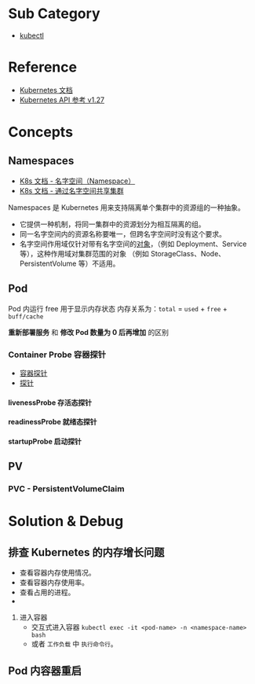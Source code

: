 # Sub Category
- [kubectl](./kubectl.md)


# Reference
- [Kubernetes 文档](https://kubernetes.io/zh-cn/docs/home/)
- [Kubernetes API 参考 v1.27](https://kubernetes.io/docs/reference/generated/kubernetes-api/v1.27/)

# Concepts

## Namespaces

- [K8s 文档 - 名字空间（Namespace）](https://kubernetes.io/zh-cn/docs/concepts/overview/working-with-objects/namespaces/)
- [K8s 文档 - 通过名字空间共享集群](https://kubernetes.io/zh-cn/docs/tasks/administer-cluster/namespaces/)

Namespaces 是 Kubernetes 用来支持隔离单个集群中的资源组的一种抽象。
- 它提供一种机制，将同一集群中的资源划分为相互隔离的组。
- 同一名字空间内的资源名称要唯一，但跨名字空间时没有这个要求。
- 名字空间作用域仅针对带有名字空间的[对象](https://kubernetes.io/zh-cn/docs/concepts/overview/working-with-objects/#kubernetes-objects)，（例如 Deployment、Service 等），这种作用域对集群范围的对象 （例如 StorageClass、Node、PersistentVolume 等）不适用。


## Pod

Pod 内运行 free 用于显示内存状态
内存关系为：`total` = `used` + `free` + `buff/cache`

**重新部署服务** 和 **修改 Pod 数量为 0 后再增加** 的区别

### Container Probe 容器探针

- [容器探针](https://kubernetes.io/zh-cn/docs/concepts/workloads/pods/pod-lifecycle/#container-probes)
- [探针](https://kubernetes.io/zh-cn/docs/reference/kubernetes-api/workload-resources/pod-v1/#Probe)



#### livenessProbe 存活态探针

#### readinessProbe 就绪态探针

#### startupProbe 启动探针

## PV

### PVC - PersistentVolumeClaim

# Solution & Debug

## 排查 Kubernetes 的内存增长问题

- 查看容器内存使用情况。
- 查看容器内存使用率。
- 查看占用的进程。
- 

1. 进入容器
	- 交互式进入容器 `kubectl exec -it <pod-name> -n <namespace-name> bash`
	- 或者 `工作负载` 中 `执行命令行`。

## Pod 内容器重启

